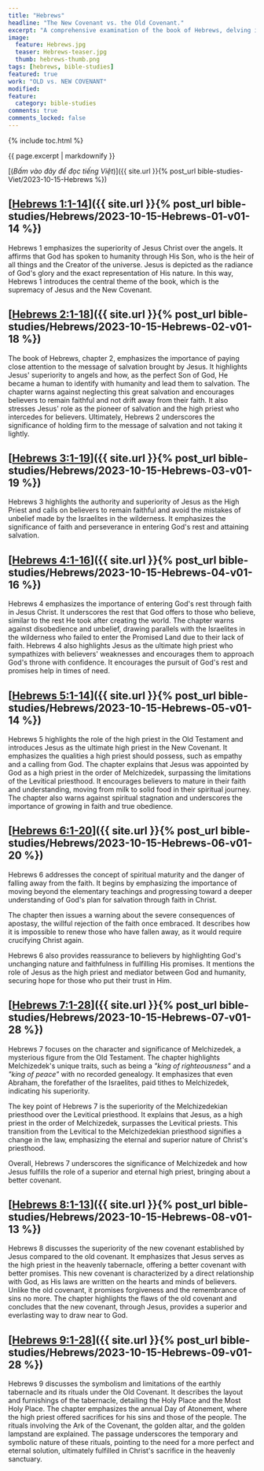 ```yaml
---
title: "Hebrews"
headline: "The New Covenant vs. the Old Covenant."
excerpt: "A comprehensive examination of the book of Hebrews, delving into it verse by verse (almost). I want to acknowledge and extend my appreciation to Pastor Aaron Budjen of livinggodministries.net for sharing his insights regarding the righteousness of God and the distinctions between the Old and New Covenants."
image: 
  feature: Hebrews.jpg
  teaser: Hebrews-teaser.jpg
  thumb: hebrews-thumb.png
tags: [hebrews, bible-studies]
featured: true
work: "OLD vs. NEW COVENANT"
modified:
feature:
  category: bible-studies
comments: true
comments_locked: false
---
```


{% include toc.html %}

{{ page.excerpt | markdownify }}

[(<em>Bấm vào đây để đọc tiếng Việt</em>)]({{ site.url }}{% post_url bible-studies-Viet/2023-10-15-Hebrews %})

##  [<u>Hebrews 1:1-14</u>]({{ site.url }}{% post_url bible-studies/Hebrews/2023-10-15-Hebrews-01-v01-14 %})

Hebrews 1 emphasizes the superiority of Jesus Christ over the angels. It affirms that God has spoken to humanity through His Son, who is the heir of all things and the Creator of the universe. Jesus is depicted as the radiance of God's glory and the exact representation of His nature. In this way, Hebrews 1 introduces the central theme of the book, which is the supremacy of Jesus and the New Covenant.
##  [<u>Hebrews 2:1-18</u>]({{ site.url }}{% post_url bible-studies/Hebrews/2023-10-15-Hebrews-02-v01-18 %})

The book of Hebrews, chapter 2, emphasizes the importance of paying close attention to the message of salvation brought by Jesus. It highlights Jesus' superiority to angels and how, as the perfect Son of God, He became a human to identify with humanity and lead them to salvation. The chapter warns against neglecting this great salvation and encourages believers to remain faithful and not drift away from their faith. It also stresses Jesus' role as the pioneer of salvation and the high priest who intercedes for believers. Ultimately, Hebrews 2 underscores the significance of holding firm to the message of salvation and not taking it lightly.

##  [<u>Hebrews 3:1-19</u>]({{ site.url }}{% post_url bible-studies/Hebrews/2023-10-15-Hebrews-03-v01-19 %})

Hebrews 3 highlights the authority and superiority of Jesus as the High Priest and calls on believers to remain faithful and avoid the mistakes of unbelief made by the Israelites in the wilderness. It emphasizes the significance of faith and perseverance in entering God's rest and attaining salvation.

##  [<u>Hebrews 4:1-16</u>]({{ site.url }}{% post_url bible-studies/Hebrews/2023-10-15-Hebrews-04-v01-16 %})

Hebrews 4 emphasizes the importance of entering God's rest through faith in Jesus Christ. It underscores the rest that God offers to those who believe, similar to the rest He took after creating the world. The chapter warns against disobedience and unbelief, drawing parallels with the Israelites in the wilderness who failed to enter the Promised Land due to their lack of faith. Hebrews 4 also highlights Jesus as the ultimate high priest who sympathizes with believers' weaknesses and encourages them to approach God's throne with confidence. It encourages the pursuit of God's rest and promises help in times of need.

##  [<u>Hebrews 5:1-14</u>]({{ site.url }}{% post_url bible-studies/Hebrews/2023-10-15-Hebrews-05-v01-14 %})

Hebrews 5 highlights the role of the high priest in the Old Testament and introduces Jesus as the ultimate high priest in the New Covenant. It emphasizes the qualities a high priest should possess, such as empathy and a calling from God. The chapter explains that Jesus was appointed by God as a high priest in the order of Melchizedek, surpassing the limitations of the Levitical priesthood. It encourages believers to mature in their faith and understanding, moving from milk to solid food in their spiritual journey. The chapter also warns against spiritual stagnation and underscores the importance of growing in faith and true obedience.

##  [<u>Hebrews 6:1-20</u>]({{ site.url }}{% post_url bible-studies/Hebrews/2023-10-15-Hebrews-06-v01-20 %})

Hebrews 6 addresses the concept of spiritual maturity and the danger of falling away from the faith. It begins by emphasizing the importance of moving beyond the elementary teachings and progressing toward a deeper understanding of God's plan for salvation through faith in Christ.

The chapter then issues a warning about the severe consequences of apostasy, the willful rejection of the faith once embraced. It describes how it is impossible to renew those who have fallen away, as it would require crucifying Christ again.

Hebrews 6 also provides reassurance to believers by highlighting God's unchanging nature and faithfulness in fulfilling His promises. It mentions the role of Jesus as the high priest and mediator between God and humanity, securing hope for those who put their trust in Him.

##  [<u>Hebrews 7:1-28</u>]({{ site.url }}{% post_url bible-studies/Hebrews/2023-10-15-Hebrews-07-v01-28 %})

Hebrews 7 focuses on the character and significance of Melchizedek, a mysterious figure from the Old Testament. The chapter highlights Melchizedek's unique traits, such as being a *"king of righteousness"* and a *"king of peace"* with no recorded genealogy. It emphasizes that even Abraham, the forefather of the Israelites, paid tithes to Melchizedek, indicating his superiority.

The key point of Hebrews 7 is the superiority of the Melchizedekian priesthood over the Levitical priesthood. It explains that Jesus, as a high priest in the order of Melchizedek, surpasses the Levitical priests. This transition from the Levitical to the Melchizedekian priesthood signifies a change in the law, emphasizing the eternal and superior nature of Christ's priesthood.

Overall, Hebrews 7 underscores the significance of Melchizedek and how Jesus fulfills the role of a superior and eternal high priest, bringing about a better covenant.

##  [<u>Hebrews 8:1-13</u>]({{ site.url }}{% post_url bible-studies/Hebrews/2023-10-15-Hebrews-08-v01-13 %})

Hebrews 8 discusses the superiority of the new covenant established by Jesus compared to the old covenant. It emphasizes that Jesus serves as the high priest in the heavenly tabernacle, offering a better covenant with better promises. This new covenant is characterized by a direct relationship with God, as His laws are written on the hearts and minds of believers. Unlike the old covenant, it promises forgiveness and the remembrance of sins no more. The chapter highlights the flaws of the old covenant and concludes that the new covenant, through Jesus, provides a superior and everlasting way to draw near to God.

##  [<u>Hebrews 9:1-28</u>]({{ site.url }}{% post_url bible-studies/Hebrews/2023-10-15-Hebrews-09-v01-28 %})

Hebrews 9 discusses the symbolism and limitations of the earthly tabernacle and its rituals under the Old Covenant. It describes the layout and furnishings of the tabernacle, detailing the Holy Place and the Most Holy Place. The chapter emphasizes the annual Day of Atonement, where the high priest offered sacrifices for his sins and those of the people. The rituals involving the Ark of the Covenant, the golden altar, and the golden lampstand are explained. The passage underscores the temporary and symbolic nature of these rituals, pointing to the need for a more perfect and eternal solution, ultimately fulfilled in Christ's sacrifice in the heavenly sanctuary.